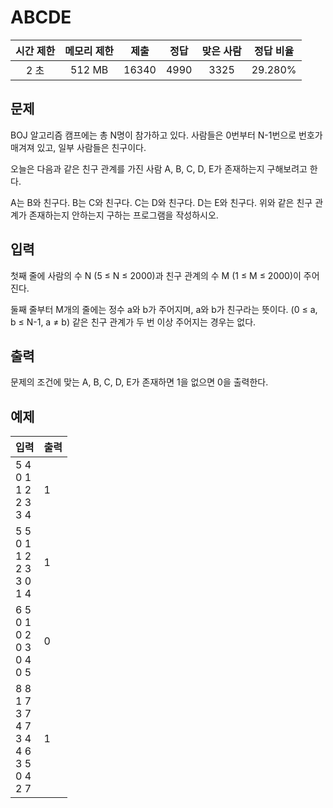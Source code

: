 # ABCDE
| 시간 제한 | 메모리 제한 | 제출 | 정답 | 맞은 사람 | 정답 비율 |
| :---: | :-----: | :-----: | :-----: | :-----: | :-------: |
| 2 초 | 512 MB | 16340 | 4990 | 3325 | 29.280% |

## 문제
BOJ 알고리즘 캠프에는 총 N명이 참가하고 있다. 사람들은 0번부터 N-1번으로 번호가 매겨져 있고, 일부 사람들은 친구이다.

오늘은 다음과 같은 친구 관계를 가진 사람 A, B, C, D, E가 존재하는지 구해보려고 한다.

A는 B와 친구다.
B는 C와 친구다.
C는 D와 친구다.
D는 E와 친구다.
위와 같은 친구 관계가 존재하는지 안하는지 구하는 프로그램을 작성하시오.

## 입력
첫째 줄에 사람의 수 N (5 ≤ N ≤ 2000)과 친구 관계의 수 M (1 ≤ M ≤ 2000)이 주어진다.

둘째 줄부터 M개의 줄에는 정수 a와 b가 주어지며, a와 b가 친구라는 뜻이다. (0 ≤ a, b ≤ N-1, a ≠ b) 같은 친구 관계가 두 번 이상 주어지는 경우는 없다.

## 출력
문제의 조건에 맞는 A, B, C, D, E가 존재하면 1을 없으면 0을 출력한다.

## 예제
| 입력 | 출력 |
| --- | - |
| 5 4<br/>0 1<br/>1 2<br/>2 3<br/>3 4 | 1 |
| 5 5<br/>0 1<br/>1 2<br/>2 3<br/>3 0<br/>1 4 | 1 |
| 6 5<br/>0 1<br/>0 2<br/>0 3<br/>0 4<br/>0 5 | 0 |
| 8 8<br/>1 7<br/>3 7<br/>4 7<br/>3 4<br/>4 6<br/>3 5<br/>0 4<br/>2 7 | 1 |